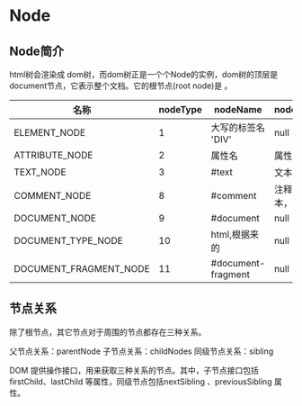 # Node

## Node简介

html树会渲染成 dom树，而dom树正是一个个Node的实例，dom树的顶层是document节点，它表示整个文档。它的根节点(root node)是 <html>。

名称 | nodeType |nodeName | nodeValue
----|------|---- | ----
ELEMENT_NODE| 1| 大写的标签名 'DIV' | null
ATTRIBUTE_NODE | 2 | 属性名 | 属性值
TEXT_NODE | 3 | #text | 文本的值
COMMENT_NODE| 8 | #comment| 注释的文本，<!-- -->内的值
DOCUMENT_NODE| 9 | #document | null
DOCUMENT_TYPE_NODE | 10 | html,根据<!DOCTYPE html>来的 | null
DOCUMENT_FRAGMENT_NODE | 11 | #document-fragment | null

## 节点关系

除了根节点，其它节点对于周围的节点都存在三种关系。

父节点关系：parentNode
子节点关系：childNodes
同级节点关系：sibling

DOM 提供操作接口，用来获取三种关系的节点。其中，子节点接口包括 firstChild、lastChild 等属性，同级节点包括nextSibling 、previousSibling 属性。